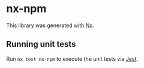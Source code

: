 # nx-npm

This library was generated with [Nx](https://nx.dev).

## Running unit tests

Run `nx test nx-npm` to execute the unit tests via [Jest](https://jestjs.io).
